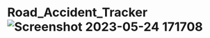 # Road_Accident_Tracker![Screenshot 2023-05-24 171708](https://github.com/Ankit1017/Road_Accident_Tracker/assets/98407157/b49fb6a1-2e7d-4d69-9779-b090d275a2f3)
